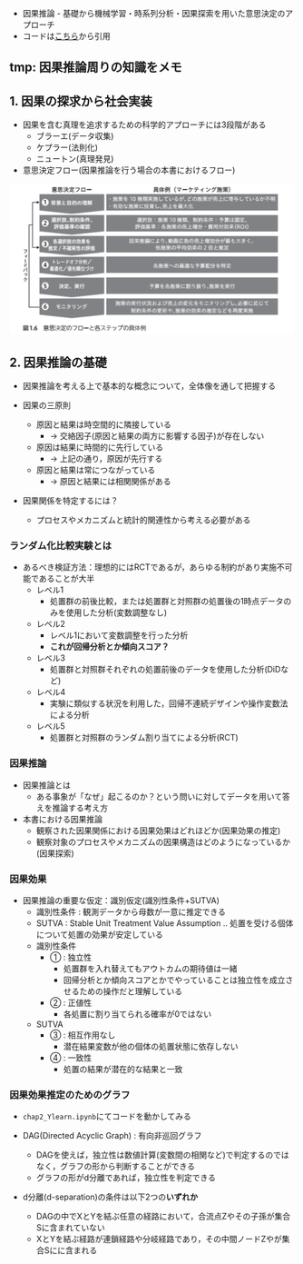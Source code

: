 - 因果推論 - 基礎から機械学習・時系列分析・因果探索を用いた意思決定のアプローチ
- コードは[こちら](https://note.com/tak1/n/n8fa31d4c8038)から引用

## tmp: 因果推論周りの知識をメモ



## 1. 因果の探求から社会実装

- 因果を含む真理を追求するための科学的アプローチには3段階がある
    - ブラーエ(データ収集)
    - ケプラー(法則化)
    - ニュートン(真理発見)
- 意思決定フロー(因果推論を行う場合の本書におけるフロー)

![alt text](./images/ch01/image.png)


## 2. 因果推論の基礎

- 因果推論を考える上で基本的な概念について，全体像を通して把握する

- 因果の三原則
    - 原因と結果は時空間的に隣接している
        - → 交絡因子(原因と結果の両方に影響する因子)が存在しない
    - 原因は結果に時間的に先行している
        - → 上記の通り，原因が先行する
    - 原因と結果は常につながっている
        - → 原因と結果には相関関係がある

- 因果関係を特定するには？
    - プロセスやメカニズムと統計的関連性から考える必要がある

### ランダム化比較実験とは

- あるべき検証方法：理想的にはRCTであるが，あらゆる制約があり実施不可能であることが大半
    - レベル1
        - 処置群の前後比較，または処置群と対照群の処置後の1時点データのみを使用した分析(変数調整なし)
    - レベル2
        - レベル1において変数調整を行った分析
        - **これが回帰分析とか傾向スコア？**
    - レベル3
        - 処置群と対照群それぞれの処置前後のデータを使用した分析(DiDなど)
    - レベル4
        - 実験に類似する状況を利用した，回帰不連続デザインや操作変数法による分析
    - レベル5
        - 処置群と対照群のランダム割り当てによる分析(RCT)
### 因果推論

- 因果推論とは
    - ある事象が「なぜ」起こるのか？という問いに対してデータを用いて答えを推論する考え方
- 本書における因果推論
    - 観察された因果関係における因果効果はどれほどか(因果効果の推定)
    - 観察対象のプロセスやメカニズムの因果構造はどのようになっているか(因果探索)

### 因果効果

- 因果推論の重要な仮定：識別仮定(識別性条件+SUTVA)
    - 識別性条件 : 観測データから母数が一意に推定できる
    - SUTVA : Stable Unit Treatment Value Assumption .. 処置を受ける個体について処置の効果が安定している
    - 識別性条件
        - ① : 独立性
            - 処置群を入れ替えてもアウトカムの期待値は一緒
            - 回帰分析とか傾向スコアとかでやっていることは独立性を成立させるための操作だと理解している
        - ② : 正値性
            - 各処置に割り当てられる確率が0ではない
    - SUTVA
        - ③ : 相互作用なし
            - 潜在結果変数が他の個体の処置状態に依存しない
        - ④ : 一致性
            - 処置の結果が潜在的な結果と一致

### 因果効果推定のためのグラフ

- `chap2_Ylearn.ipynb`にてコードを動かしてみる

- DAG(Directed Acyclic Graph) : 有向非巡回グラフ
    - DAGを使えば，独立性は数値計算(変数間の相関など)で判定するのではなく，グラフの形から判断することができる
    - グラフの形がd分離であれば，独立性を判定できる

- d分離(d-separation)の条件は以下2つの**いずれか**
    - DAGの中でXとYを結ぶ任意の経路において，合流点Zやその子孫が集合Sに含まれていない
    - XとYを結ぶ経路が連鎖経路や分岐経路であり，その中間ノードZやが集合Sにに含まれる
